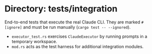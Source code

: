 # Directory: tests/integration

End-to-end tests that execute the real Claude CLI. They are marked `#[ignore]` and must be run manually (`cargo test -- --ignored`).

- `executor_test.rs` exercises `ClaudeExecutor` by running prompts in a temporary workspace.
- `mod.rs` acts as the test harness for additional integration modules.
